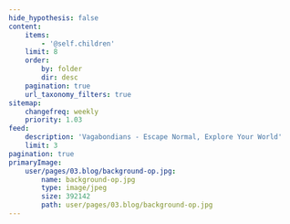 ```yaml
---
hide_hypothesis: false
content:
    items:
        - '@self.children'
    limit: 8
    order:
        by: folder
        dir: desc
    pagination: true
    url_taxonomy_filters: true
sitemap:
    changefreq: weekly
    priority: 1.03
feed:
    description: 'Vagabondians - Escape Normal, Explore Your World'
    limit: 3
pagination: true
primaryImage:
    user/pages/03.blog/background-op.jpg:
        name: background-op.jpg
        type: image/jpeg
        size: 392142
        path: user/pages/03.blog/background-op.jpg
---
```


